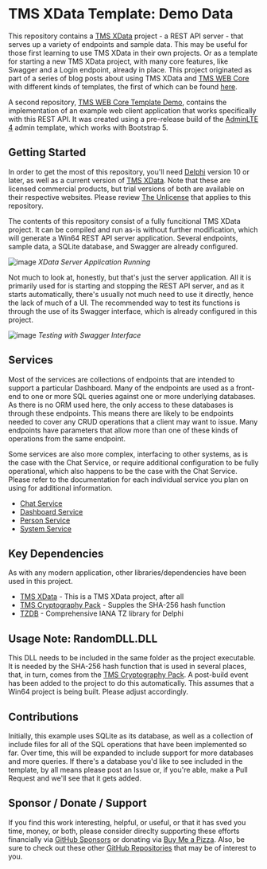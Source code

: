 # TMS XData Template: Demo Data
This repository contains a [TMS XData](https://www.tmssoftware.com/site/xdata.asp) project - a REST API server - that serves up a variety of endpoints and sample data.  This may be useful for those first learning to use TMS XData in their own projects.  Or as a template for starting a new TMS XData project, with many core features, like Swagger and a Login endpoint, already in place. This project originated as part of a series of blog posts about using TMS XData and [TMS WEB Core](https://www.tmssoftware.com/site/tmswebcore.asp) with different kinds of templates, the first of which can be found [here](https://www.tmssoftware.com/site/blog.asp?post=1068).

A second repository, [TMS WEB Core Template Demo](https://github.com/500Foods/TMS-WEB-Core-TemplateDemo), contains the implementation of an example web client application that works specifically with this REST API.  It was created using a pre-release build of the [AdminLTE 4](https://github.com/ColorlibHQ/AdminLTE/tree/v4-dev) admin template, which works with Bootstrap 5.

## Getting Started
In order to get the most of this repository, you'll need [Delphi](https://www.embarcadero.com/products/delphi) version 10 or later, as well as a current version of [TMS XData](https://www.tmssoftware.com/site/xdata.asp). Note that these are licensed commercial products, but trial versions of both are available on their respective websites.  Please review [The Unlicense](https://github.com/500Foods/TMS-XData-TemplateDemoData/blob/main/LICENSE) that applies to this repository.

The contents of this repository consist of a fully funcitional TMS XData project.  It can be compiled and run as-is without further modification, which will generate a Win64 REST API server application.  Several endpoints, sample data, a SQLite database, and Swagger are already configured.  

![image](https://user-images.githubusercontent.com/41052272/222645643-2827211b-6750-45d5-ad8e-db758ed194e6.png)
*XData Server Application Running*

Not much to look at, honestly, but that's just the server application.  All it is primarily used for is starting and stopping the REST API server, and as it starts automatically, there's usually not much need to use it directly, hence the lack of much of a UI. The recommended way to test its functions is through the use of its Swagger interface, which is already configured in this project.

![image](https://user-images.githubusercontent.com/41052272/222646739-118e88fd-e47d-4bbf-b17a-90af3499b1da.png)
*Testing with Swagger Interface*

## Services
Most of the services are collections of endpoints that are intended to support a particular Dashboard. Many of the endpoints are used as a front-end to one or more SQL queries against one or more underlying databases.  As there is no ORM used here, the only access to these databases is through these endpoints.  This means there are likely to be endpoints needed to cover any CRUD operations that a client may want to issue. Many endpoints have parameters that allow more than one of these kinds of operations from the same endpoint.

Some services are also more complex, interfacing to other systems, as is the case with the Chat Service, or require additional configuration to be fully operational, which also happens to be the case with the Chat Service.  Please refer to the documentation for each individual service you plan on using for additional information.

* [Chat Service](https://github.com/500Foods/TMS-XData-TemplateDemoData/blob/main/docs/ChatService.md)
* [Dashboard Service](https://github.com/500Foods/TMS-XData-TemplateDemoData/blob/main/docs/DashboardService.md)
* [Person Service](https://github.com/500Foods/TMS-XData-TemplateDemoData/blob/main/docs/PersonService.md)
* [System Service](https://github.com/500Foods/TMS-XData-TemplateDemoData/blob/main/docs/SystemService.md)

## Key Dependencies
As with any modern application, other libraries/dependencies have been used in this project.
- [TMS XData](https://www.tmssoftware.com/site/tmswebcore.asp) - This is a TMS XData project, after all
- [TMS Cryptography Pack](https://www.tmssoftware.com/site/tmscrypto.asp) - Supples the SHA-256 hash function
- [TZDB](https://github.com/pavkam/tzdb) - Comprehensive IANA TZ library for Delphi

## Usage Note: RandomDLL.DLL
This DLL needs to be included in the same folder as the project executable. It is needed by the SHA-256 hash function that is used in several places, that, in turn, comes from the [TMS Cryptography Pack](https://www.tmssoftware.com/site/tmscrypto.asp). A post-build event has been added to the project to do this automatically.  This assumes that a Win64 project is being built.  Please adjust accordingly.

## Contributions
Initially, this example uses SQLite as its database, as well as a collection of include files for all of the SQL operations that have been implemented so far.  Over time, this will be expanded to include support for more databases and more queries.  If there's a database you'd like to see included in the template, by all means please post an Issue or, if you're able, make a Pull Request and we'll see that it gets added.

## Sponsor / Donate / Support
If you find this work interesting, helpful, or useful, or that it has sved you time, money, or both, please consider direclty supporting these efforts financially via [GitHub Sponsors](https://github.com/sponsors/500Foods) or donating via [Buy Me a Pizza](https://www.buymeacoffee.com/andrewsimard500). Also, be sure to check out these other [GitHub Repositories](https://github.com/500Foods?tab=repositories&q=&sort=stargazers) that may be of interest to you.
